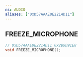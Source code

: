 ```yaml
---
ns: AUDIO
aliases: ["0xD57AAAE0E2214D11"]
---
```

## FREEZE_MICROPHONE

```c
// 0xD57AAAE0E2214D11 0x2B9D91E8
void FREEZE_MICROPHONE();
```

